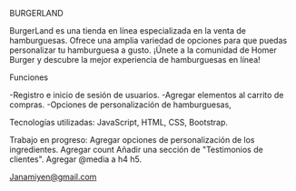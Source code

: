 BURGERLAND

BurgerLand es una tienda en línea especializada en la venta de hamburguesas. Ofrece una amplia variedad de opciones para que puedas personalizar tu hamburguesa a gusto. 
¡Únete a la comunidad de Homer Burger y descubre la mejor experiencia de hamburguesas en línea!

Funciones

-Registro e inicio de sesión de usuarios.
-Agregar elementos al carrito de compras.
-Opciones de personalización de hamburguesas,

Tecnologías utilizadas:
JavaScript, HTML, CSS, Bootstrap.

Trabajo en progreso:
Agregar opciones de personalización de los ingredientes.
Agregar count 
Añadir una sección de "Testimonios de clientes".
Agregar @media a h4 h5.



Janamiyen@gmail.com

